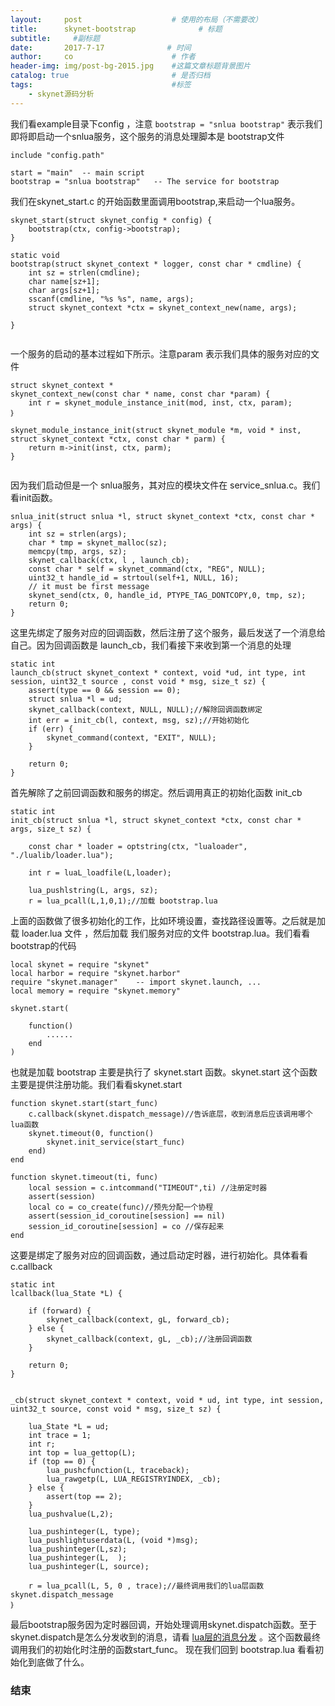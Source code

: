 ```yaml
---
layout:     post                    # 使用的布局（不需要改）
title:      skynet-bootstrap              # 标题 
subtitle:     #副标题
date:       2017-7-17              # 时间
author:     co                      # 作者
header-img: img/post-bg-2015.jpg    #这篇文章标题背景图片
catalog: true                       # 是否归档
tags:                               #标签
    - skynet源码分析
---
```

我们看example目录下config ，注意 `bootstrap = "snlua bootstrap"` 表示我们即将即启动一个snlua服务，这个服务的消息处理脚本是 bootstrap文件
```
include "config.path"

start = "main"	-- main script
bootstrap = "snlua bootstrap"	-- The service for bootstrap

```
我们在skynet_start.c 的开始函数里面调用bootstrap,来启动一个lua服务。
```
skynet_start(struct skynet_config * config) {
	bootstrap(ctx, config->bootstrap);
}

static void
bootstrap(struct skynet_context * logger, const char * cmdline) {
	int sz = strlen(cmdline);
	char name[sz+1];
	char args[sz+1];
	sscanf(cmdline, "%s %s", name, args);
	struct skynet_context *ctx = skynet_context_new(name, args);

}


```
一个服务的启动的基本过程如下所示。注意param 表示我们具体的服务对应的文件
```
struct skynet_context * 
skynet_context_new(const char * name, const char *param) {
	int r = skynet_module_instance_init(mod, inst, ctx, param);
｝

skynet_module_instance_init(struct skynet_module *m, void * inst, struct skynet_context *ctx, const char * parm) {
	return m->init(inst, ctx, parm);
}


```
因为我们启动但是一个 snlua服务，其对应的模块文件在 service_snlua.c。我们看init函数。
```
snlua_init(struct snlua *l, struct skynet_context *ctx, const char * args) {
	int sz = strlen(args);
	char * tmp = skynet_malloc(sz);
	memcpy(tmp, args, sz);
	skynet_callback(ctx, l , launch_cb);
	const char * self = skynet_command(ctx, "REG", NULL);
	uint32_t handle_id = strtoul(self+1, NULL, 16);
	// it must be first message
	skynet_send(ctx, 0, handle_id, PTYPE_TAG_DONTCOPY,0, tmp, sz);
	return 0;
}
```
这里先绑定了服务对应的回调函数，然后注册了这个服务，最后发送了一个消息给自己。因为回调函数是 launch_cb，我们看接下来收到第一个消息的处理
```
static int
launch_cb(struct skynet_context * context, void *ud, int type, int session, uint32_t source , const void * msg, size_t sz) {
	assert(type == 0 && session == 0);
	struct snlua *l = ud;
	skynet_callback(context, NULL, NULL);//解除回调函数绑定
	int err = init_cb(l, context, msg, sz);//开始初始化
	if (err) {
		skynet_command(context, "EXIT", NULL);
	}

	return 0;
}
```
首先解除了之前回调函数和服务的绑定。然后调用真正的初始化函数 init_cb 
```
static int
init_cb(struct snlua *l, struct skynet_context *ctx, const char * args, size_t sz) {

	const char * loader = optstring(ctx, "lualoader", "./lualib/loader.lua");

	int r = luaL_loadfile(L,loader);

	lua_pushlstring(L, args, sz);
	r = lua_pcall(L,1,0,1);//加载 bootstrap.lua
```
上面的函数做了很多初始化的工作，比如环境设置，查找路径设置等。之后就是加载 loader.lua 文件 ，然后加载 我们服务对应的文件 bootstrap.lua。我们看看 bootstrap的代码
```
local skynet = require "skynet"
local harbor = require "skynet.harbor"
require "skynet.manager"	-- import skynet.launch, ...
local memory = require "skynet.memory"

skynet.start(
	
	function()
		......
	end
)
```
也就是加载 bootstrap 主要是执行了 skynet.start 函数。skynet.start 这个函数主要是提供注册功能。我们看看skynet.start
```
function skynet.start(start_func)
	c.callback(skynet.dispatch_message)//告诉底层，收到消息后应该调用哪个lua函数
	skynet.timeout(0, function()
		skynet.init_service(start_func)
	end)
end

function skynet.timeout(ti, func)
	local session = c.intcommand("TIMEOUT",ti) //注册定时器
	assert(session)
	local co = co_create(func)//预先分配一个协程
	assert(session_id_coroutine[session] == nil)
	session_id_coroutine[session] = co //保存起来
end

```
这要是绑定了服务对应的回调函数，通过启动定时器，进行初始化。具体看看 c.callback
```
static int
lcallback(lua_State *L) {
	
	if (forward) {
		skynet_callback(context, gL, forward_cb);
	} else {
		skynet_callback(context, gL, _cb);//注册回调函数
	}

	return 0;
}


_cb(struct skynet_context * context, void * ud, int type, int session, uint32_t source, const void * msg, size_t sz) {

	lua_State *L = ud;
	int trace = 1;
	int r;
	int top = lua_gettop(L);
	if (top == 0) {
		lua_pushcfunction(L, traceback);
		lua_rawgetp(L, LUA_REGISTRYINDEX, _cb);
	} else {
		assert(top == 2);
	}
	lua_pushvalue(L,2);

	lua_pushinteger(L, type);
	lua_pushlightuserdata(L, (void *)msg);
	lua_pushinteger(L,sz);
	lua_pushinteger(L,  );
	lua_pushinteger(L, source);

	r = lua_pcall(L, 5, 0 , trace);//最终调用我们的lua层函数 skynet.dispatch_message
｝
```
最后bootstrap服务因为定时器回调，开始处理调用skynet.dispatch函数。至于skynet.dispatch是怎么分发收到的消息，请看 [lua层的消息分发](https://whatplane.github.io/2017/07/17/skynet-lua%E5%B1%82%E6%B6%88%E6%81%AF%E5%A4%84%E7%90%86/) 。这个函数最终调用我们的初始化时注册的函数start_func。 现在我们回到 bootstrap.lua 看看初始化到底做了什么。

### 结束